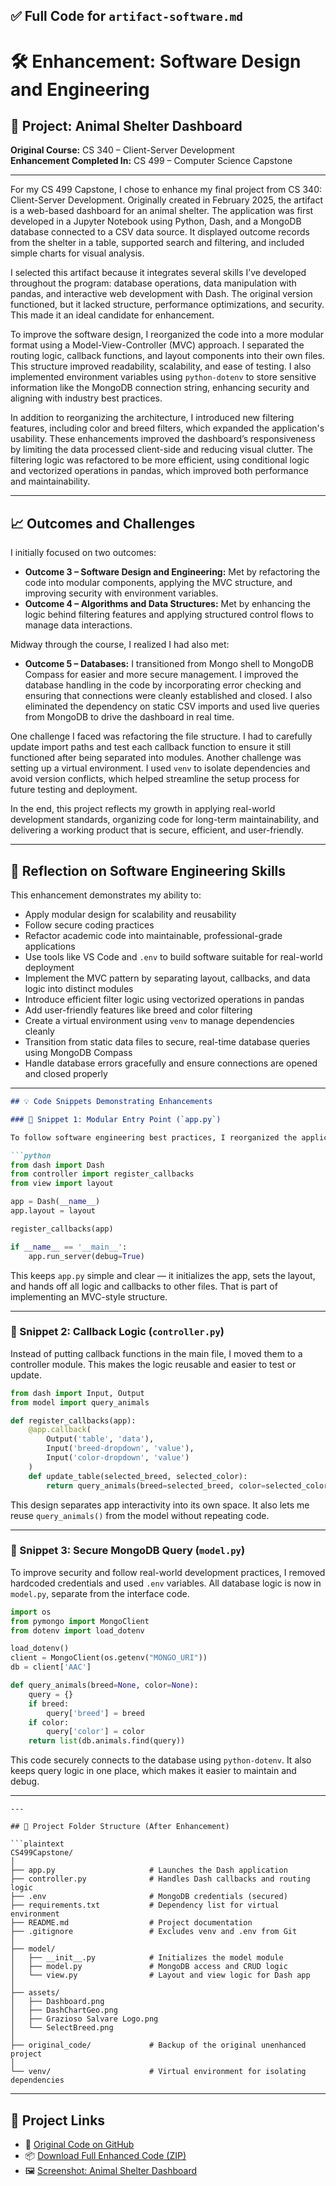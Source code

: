 
## ✅ Full Code for `artifact-software.md` 

# 🛠️ Enhancement: Software Design and Engineering

## 🐾 Project: Animal Shelter Dashboard  
**Original Course:** CS 340 – Client-Server Development  
**Enhancement Completed In:** CS 499 – Computer Science Capstone

---

For my CS 499 Capstone, I chose to enhance my final project from CS 340: Client-Server Development. Originally created in February 2025, the artifact is a web-based dashboard for an animal shelter. The application was first developed in a Jupyter Notebook using Python, Dash, and a MongoDB database connected to a CSV data source. It displayed outcome records from the shelter in a table, supported search and filtering, and included simple charts for visual analysis.

I selected this artifact because it integrates several skills I’ve developed throughout the program: database operations, data manipulation with pandas, and interactive web development with Dash. The original version functioned, but it lacked structure, performance optimizations, and security. This made it an ideal candidate for enhancement.

To improve the software design, I reorganized the code into a more modular format using a Model-View-Controller (MVC) approach. I separated the routing logic, callback functions, and layout components into their own files. This structure improved readability, scalability, and ease of testing. I also implemented environment variables using `python-dotenv` to store sensitive information like the MongoDB connection string, enhancing security and aligning with industry best practices.

In addition to reorganizing the architecture, I introduced new filtering features, including color and breed filters, which expanded the application's usability. These enhancements improved the dashboard’s responsiveness by limiting the data processed client-side and reducing visual clutter. The filtering logic was refactored to be more efficient, using conditional logic and vectorized operations in pandas, which improved both performance and maintainability.

---

## 📈 Outcomes and Challenges

I initially focused on two outcomes:

- **Outcome 3 – Software Design and Engineering:** Met by refactoring the code into modular components, applying the MVC structure, and improving security with environment variables.  
- **Outcome 4 – Algorithms and Data Structures:** Met by enhancing the logic behind filtering features and applying structured control flows to manage data interactions.

Midway through the course, I realized I had also met:

- **Outcome 5 – Databases:** I transitioned from Mongo shell to MongoDB Compass for easier and more secure management. I improved the database handling in the code by incorporating error checking and ensuring that connections were cleanly established and closed. I also eliminated the dependency on static CSV imports and used live queries from MongoDB to drive the dashboard in real time.

One challenge I faced was refactoring the file structure. I had to carefully update import paths and test each callback function to ensure it still functioned after being separated into modules. Another challenge was setting up a virtual environment. I used `venv` to isolate dependencies and avoid version conflicts, which helped streamline the setup process for future testing and deployment.

In the end, this project reflects my growth in applying real-world development standards, organizing code for long-term maintainability, and delivering a working product that is secure, efficient, and user-friendly.

---

## 🧠 Reflection on Software Engineering Skills

This enhancement demonstrates my ability to:
- Apply modular design for scalability and reusability  
- Follow secure coding practices  
- Refactor academic code into maintainable, professional-grade applications  
- Use tools like VS Code and `.env` to build software suitable for real-world deployment  
- Implement the MVC pattern by separating layout, callbacks, and data logic into distinct modules  
- Introduce efficient filter logic using vectorized operations in pandas  
- Add user-friendly features like breed and color filtering  
- Create a virtual environment using `venv` to manage dependencies cleanly  
- Transition from static data files to secure, real-time database queries using MongoDB Compass  
- Handle database errors gracefully and ensure connections are opened and closed properly


---

````markdown
## 💡 Code Snippets Demonstrating Enhancements

### 🧩 Snippet 1: Modular Entry Point (`app.py`)

To follow software engineering best practices, I reorganized the application launch code so it only handles layout and startup. All logic and callbacks were moved to their own modules for better maintainability.

```python
from dash import Dash
from controller import register_callbacks
from view import layout

app = Dash(__name__)
app.layout = layout

register_callbacks(app)

if __name__ == '__main__':
    app.run_server(debug=True)
````

This keeps `app.py` simple and clear — it initializes the app, sets the layout, and hands off all logic and callbacks to other files. That is part of implementing an MVC-style structure.

---

### 🧩 Snippet 2: Callback Logic (`controller.py`)

Instead of putting callback functions in the main file, I moved them to a controller module. This makes the logic reusable and easier to test or update.

```python
from dash import Input, Output
from model import query_animals

def register_callbacks(app):
    @app.callback(
        Output('table', 'data'),
        Input('breed-dropdown', 'value'),
        Input('color-dropdown', 'value')
    )
    def update_table(selected_breed, selected_color):
        return query_animals(breed=selected_breed, color=selected_color)
```

This design separates app interactivity into its own space. It also lets me reuse `query_animals()` from the model without repeating code.

---

### 🧩 Snippet 3: Secure MongoDB Query (`model.py`)

To improve security and follow real-world development practices, I removed hardcoded credentials and used `.env` variables. All database logic is now in `model.py`, separate from the interface code.

```python
import os
from pymongo import MongoClient
from dotenv import load_dotenv

load_dotenv()
client = MongoClient(os.getenv("MONGO_URI"))
db = client['AAC']

def query_animals(breed=None, color=None):
    query = {}
    if breed:
        query['breed'] = breed
    if color:
        query['color'] = color
    return list(db.animals.find(query))
```

This code securely connects to the database using `python-dotenv`. It also keeps query logic in one place, which makes it easier to maintain and debug.

---

```
---

## 📁 Project Folder Structure (After Enhancement)

```plaintext
CS499Capstone/
│
├── app.py                     # Launches the Dash application
├── controller.py              # Handles Dash callbacks and routing logic
├── .env                       # MongoDB credentials (secured)
├── requirements.txt           # Dependency list for virtual environment
├── README.md                  # Project documentation
├── .gitignore                 # Excludes venv and .env from Git
│
├── model/
│   ├── __init__.py            # Initializes the model module
│   ├── model.py               # MongoDB access and CRUD logic
│   └── view.py                # Layout and view logic for Dash app
│
├── assets/
│   ├── Dashboard.png
│   ├── DashChartGeo.png
│   ├── Grazioso Salvare Logo.png
│   └── SelectBreed.png
│
├── original_code/             # Backup of the original unenhanced project
│
└── venv/                      # Virtual environment for isolating dependencies
````

---

## 🔗 Project Links

* 📁 [Original Code on GitHub](https://github.com/GregoriaRamirez/CS-499-Capstone/tree/main/original_code)
* 📦 [Download Full Enhanced Code (ZIP)](/assets/CS499Capstone.zip)
* 🖼️ [Screenshot: Animal Shelter Dashboard](/assets/Animal_Shelter_Dashboard.png)

```


